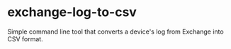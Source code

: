 # exchange-log-to-csv
Simple command line tool that converts a device's log from Exchange into CSV format.
